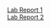 [Lab Report 1](lab-report-1-week-2.html)<br/>
[Lab Report 2](lab-report-2/lab-report-2-week-4.html)
